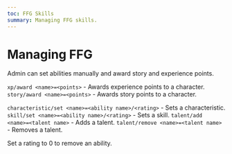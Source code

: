 ```yaml
---
toc: FFG Skills
summary: Managing FFG skills.
---
```


# Managing FFG

Admin can set abilities manually and award story and experience points.

`xp/award <name>=<points>` - Awards experience points to a character.
`story/award <name>=<points>` - Awards story points to a character.

`characteristic/set <name>=<ability name>/<rating>` - Sets a characteristic.
`skill/set <name>=<ability name>/<rating>` - Sets a skill.
`talent/add <name>=<talent name>` - Adds a talent.
`talent/remove <name>=<talent name>` - Removes a talent.

Set a rating to 0 to remove an ability.